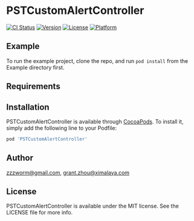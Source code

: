 # PSTCustomAlertController

[![CI Status](https://img.shields.io/travis/zzzworm@gmail.com/PSTCustomAlertController.svg?style=flat)](https://travis-ci.org/zzzworm@gmail.com/PSTCustomAlertController)
[![Version](https://img.shields.io/cocoapods/v/PSTCustomAlertController.svg?style=flat)](https://cocoapods.org/pods/PSTCustomAlertController)
[![License](https://img.shields.io/cocoapods/l/PSTCustomAlertController.svg?style=flat)](https://cocoapods.org/pods/PSTCustomAlertController)
[![Platform](https://img.shields.io/cocoapods/p/PSTCustomAlertController.svg?style=flat)](https://cocoapods.org/pods/PSTCustomAlertController)

## Example

To run the example project, clone the repo, and run `pod install` from the Example directory first.

## Requirements

## Installation

PSTCustomAlertController is available through [CocoaPods](https://cocoapods.org). To install
it, simply add the following line to your Podfile:

```ruby
pod 'PSTCustomAlertController'
```

## Author

zzzworm@gmail.com, grant.zhou@ximalaya.com

## License

PSTCustomAlertController is available under the MIT license. See the LICENSE file for more info.
